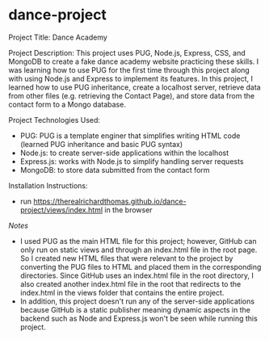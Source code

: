 # dance-project
Project Title: Dance Academy

Project Description: This project uses PUG, Node.js, Express, CSS, and MongoDB to create a fake dance academy website practicing these skills. I was learning how to use PUG for the first time through this project along with using Node.js and Express to implement its features. In this project, I learned how to use PUG inheritance, create a localhost server, retrieve data from other files (e.g. retrieving the Contact Page), and store data from the contact form to a Mongo database. 

Project Technologies Used:
  - PUG: PUG is a template enginer that simplifies writing HTML code (learned PUG inheritance and basic PUG syntax)
  - Node.js: to create server-side applications within the localhost
  - Express.js: works with Node.js to simplify handling server requests
  - MongoDB: to store data submitted from the contact form

Installation Instructions: 
  - run https://therealrichardthomas.github.io/dance-project/views/index.html in the browser

*Notes*
  - I used PUG as the main HTML file for this project; however, GitHub can only run on static views and through an index.html file in the root page. So I created new HTML files that were relevant to the project by converting the PUG files to HTML and placed them in the corresponding directories. Since GitHub uses an index.html file in the root directory, I also created another index.html file in the root that redirects to the index.html in the views folder that contains the entire project.
  - In addition, this project doesn't run any of the server-side applications because GitHub is a static publisher meaning dynamic aspects in the backend such as Node and Express.js won't be seen while running this project.
